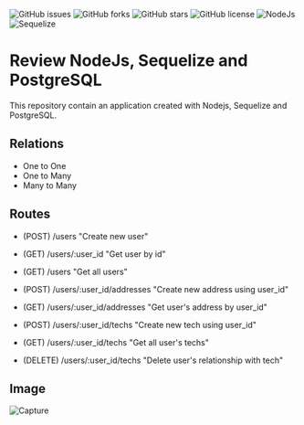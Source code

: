 ![GitHub issues](https://img.shields.io/github/issues/programador404/NodeJs-Relationship-Sequelize)
![GitHub forks](https://img.shields.io/github/forks/programador404/NodeJs-Relationship-Sequelize)
![GitHub stars](https://img.shields.io/github/stars/programador404/NodeJs-Relationship-Sequelize)
![GitHub license](https://img.shields.io/github/license/programador404/NodeJs-Relationship-Sequelize)
![NodeJs](https://img.shields.io/badge/NodeJs-backend-yellow)
![Sequelize](https://img.shields.io/badge/Sequelize-querybuilder-red)

# Review NodeJs, Sequelize and PostgreSQL

This repository contain an application created with Nodejs, Sequelize and PostgreSQL.

## Relations

- One to One
- One to Many
- Many to Many

## Routes

- (POST) /users "Create new user"
- (GET) /users/:user_id "Get user by id"
- (GET) /users "Get all users"

- (POST) /users/:user_id/addresses "Create new address using user_id"
- (GET) /users/:user_id/addresses "Get user's address by user_id"

- (POST) /users/:user_id/techs "Create new tech using user_id"
- (GET) /users/:user_id/techs "Get all user's techs"
- (DELETE) /users/:user_id/techs "Delete user's relationship with tech"

## Image

![Capture](https://user-images.githubusercontent.com/48457700/117864142-dbde7980-b26a-11eb-9825-ca45b1af3872.PNG)
